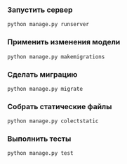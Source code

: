 ### Запустить сервер
`python manage.py runserver`

### Применить изменения модели
`python manage.py makemigrations`

### Сделать миграцию
`python manage.py migrate`

### Собрать статические файлы
`python manage.py colectstatic`

### Выполнить тесты
`python manage.py test`